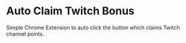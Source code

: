 Auto Claim Twitch Bonus
========================

Simple Chrome Extension to auto click the button which claims Twitch channel points.

